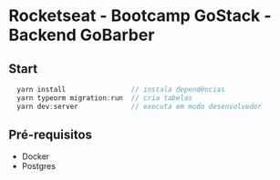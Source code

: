 # Rocketseat - Bootcamp GoStack - Backend GoBarber

## Start

```js
  yarn install                // instala dependências
  yarn typeorm migration:run  // cria tabelas
  yarn dev:server             // executa em modo desenvolvedor
```

## Pré-requisitos

- Docker
- Postgres
